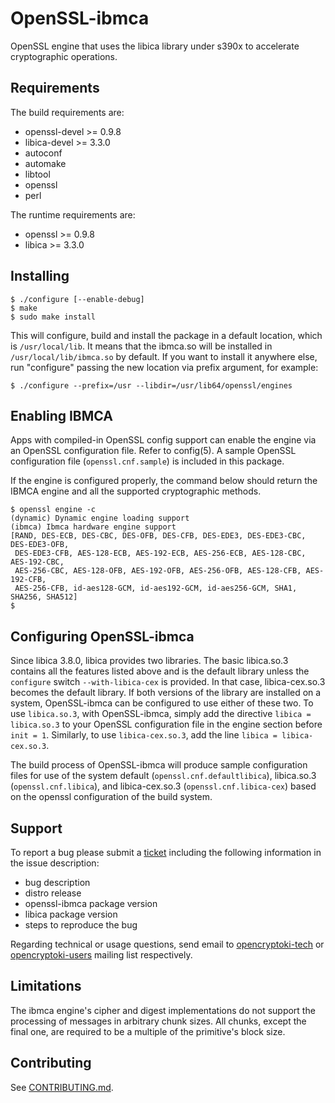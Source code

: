 # OpenSSL-ibmca

OpenSSL engine that uses the libica library under s390x to accelerate
cryptographic operations.


## Requirements

The build requirements are:
 * openssl-devel >= 0.9.8
 * libica-devel >= 3.3.0
 * autoconf
 * automake
 * libtool
 * openssl
 * perl

The runtime requirements are:
 * openssl >= 0.9.8
 * libica >= 3.3.0


## Installing

```
$ ./configure [--enable-debug]
$ make
$ sudo make install
```

This will configure, build and install the package in a default location,
which is `/usr/local/lib`. It means that the ibmca.so will be installed in
`/usr/local/lib/ibmca.so` by default. If you want to install it anywhere
else, run "configure" passing the new location via prefix argument, for
example:

```
$ ./configure --prefix=/usr --libdir=/usr/lib64/openssl/engines
```

## Enabling IBMCA

Apps with compiled-in OpenSSL config support can enable the engine via
an OpenSSL configuration file. Refer to config(5). A sample OpenSSL
configuration file (`openssl.cnf.sample`) is included in this package.

If the engine is configured properly, the command below should return the
IBMCA engine and all the supported cryptographic methods.

```
$ openssl engine -c
(dynamic) Dynamic engine loading support
(ibmca) Ibmca hardware engine support
[RAND, DES-ECB, DES-CBC, DES-OFB, DES-CFB, DES-EDE3, DES-EDE3-CBC, DES-EDE3-OFB,
 DES-EDE3-CFB, AES-128-ECB, AES-192-ECB, AES-256-ECB, AES-128-CBC, AES-192-CBC,
 AES-256-CBC, AES-128-OFB, AES-192-OFB, AES-256-OFB, AES-128-CFB, AES-192-CFB,
 AES-256-CFB, id-aes128-GCM, id-aes192-GCM, id-aes256-GCM, SHA1, SHA256, SHA512]
$
```

## Configuring OpenSSL-ibmca

Since libica 3.8.0, libica provides two libraries.  The basic
libica.so.3 contains all the features listed above and is the default
library unless the `configure` switch `--with-libica-cex` is provided.
In that case, libica-cex.so.3 becomes the default library.  If both
versions of the library are installed on a system, OpenSSL-ibmca can
be configured to use either of these two.  To use `libica.so.3`, with
OpenSSL-ibmca, simply add the directive `libica = libica.so.3` to your
OpenSSL configuration file in the engine section before `init = 1`.
Similarly, to use `libica-cex.so.3`, add the line 
`libica = libica-cex.so.3`.

The build process of OpenSSL-ibmca will produce sample configuration
files for use of the system default (`openssl.cnf.defaultlibica`),
libica.so.3 (`openssl.cnf.libica`), and libica-cex.so.3
(`openssl.cnf.libica-cex`) based on the openssl configuration of the
build system.

## Support

To report a bug please submit a
 [ticket](https://github.com/opencryptoki/openssl-ibmca/issues) including the
 following information in the issue description:

* bug description
* distro release
* openssl-ibmca package version
* libica package version
* steps to reproduce the bug

Regarding technical or usage questions, send email to
 [opencryptoki-tech](
    https://sourceforge.net/p/opencryptoki/mailman/opencryptoki-tech) or
 [opencryptoki-users](
    https://sourceforge.net/p/opencryptoki/mailman/opencryptoki-users)
 mailing list respectively.

## Limitations

The ibmca engine's cipher and digest implementations do not
support the processing of messages in arbitrary chunk sizes.
All chunks, except the final one, are required to be a multiple
of the primitive's block size.

## Contributing

See [CONTRIBUTING.md](CONTRIBUTING.md).
